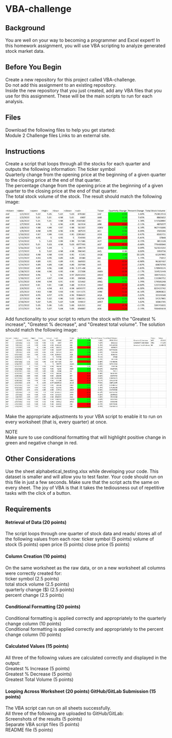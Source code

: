 # VBA-challenge

## Background
You are well on your way to becoming a programmer and Excel expert! In this homework assignment, you will use VBA scripting to analyze generated stock market data. <br>

## Before You Begin
Create a new repository for this project called VBA-challenge. <br>
Do not add this assignment to an existing repository. <br>
Inside the new repository that you just created, add any VBA files that you use for this assignment. These will be the main scripts to run for each analysis. <br>

## Files
Download the following files to help you get started: <br>
Module 2 Challenge files Links to an external site. <br>

## Instructions
Create a script that loops through all the stocks for each quarter and outputs the following information: The ticker symbol <br>
Quarterly change from the opening price at the beginning of a given quarter to the closing price at the end of that quarter. <br>
The percentage change from the opening price at the beginning of a given quarter to the closing price at the end of that quarter. <br>
The total stock volume of the stock. The result should match the following image: <br>

![alt text](images/image.png) 

Add functionality to your script to return the stock with the "Greatest % increase", "Greatest % decrease", and "Greatest total volume". The solution should match the following image: <br>

![alt text](images/image-1.png)

Make the appropriate adjustments to your VBA script to enable it to run on every worksheet (that is, every quarter) at once. 

NOTE <br>
Make sure to use conditional formatting that will highlight positive change in green and negative change in red. <br>

## Other Considerations
Use the sheet alphabetical_testing.xlsx while developing your code. This dataset is smaller and will allow you to test faster. Your code should run on this file in just a few seconds. Make sure that the script acts the same on every sheet. The joy of VBA is that it takes the tediousness out of repetitive tasks with the click of a button. 

## Requirements
#### Retrieval of Data (20 points) 
The script loops through one quarter of stock data and reads/ stores all of the following values from each row: ticker symbol (5 points) volume of stock (5 points) open price (5 points) close price (5 points) <br>
#### Column Creation (10 points) 
On the same worksheet as the raw data, or on a new worksheet all columns were correctly created for: <br>
ticker symbol (2.5 points) <br>
total stock volume (2.5 points) <br>
quarterly change ($) (2.5 points) <br>
percent change (2.5 points) <br>
#### Conditional Formatting (20 points) 
Conditional formatting is applied correctly and appropriately to the quarterly change column (10 points) <br>
Conditional formatting is applied correctly and appropriately to the percent change column (10 points) <br>
#### Calculated Values (15 points) 
All three of the following values are calculated correctly and displayed in the output: <br>
Greatest % Increase (5 points) <br>
Greatest % Decrease (5 points) <br>
Greatest Total Volume (5 points) <br>
#### Looping Across Worksheet (20 points) GitHub/GitLab Submission (15 points) 
The VBA script can run on all sheets successfully. <br>
All three of the following are uploaded to GitHub/GitLab: <br>
Screenshots of the results (5 points) <br>
Separate VBA script files (5 points) <br>
README file (5 points) 
